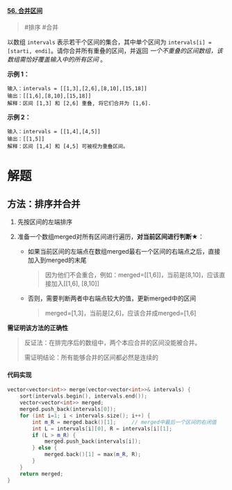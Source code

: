 #### [56. 合并区间](https://leetcode-cn.com/problems/merge-intervals/)

> #排序 #合并

以数组 `intervals` 表示若干个区间的集合，其中单个区间为 `intervals[i] = [starti, endi]`。请你合并所有重叠的区间，并返回 *一个不重叠的区间数组，该数组需恰好覆盖输入中的所有区间* 。

 

**示例 1：**

```
输入：intervals = [[1,3],[2,6],[8,10],[15,18]]
输出：[[1,6],[8,10],[15,18]]
解释：区间 [1,3] 和 [2,6] 重叠, 将它们合并为 [1,6].
```

**示例 2：**

```
输入：intervals = [[1,4],[4,5]]
输出：[[1,5]]
解释：区间 [1,4] 和 [4,5] 可被视为重叠区间。
```

 

# 解题

## 方法：排序并合并

1. 先按区间的左端排序

2. 准备一个数组merged对所有区间进行遍历，**对当前区间进行判断**★：

   - 如果当前区间的左端点在数组merged最右一个区间的右端点之后，直接加入到merged的末尾

     > 因为他们不会重合，例如：merged=[[1,6]]，当前是[8,10]，应该直接加入[[1,6], [8,10]]

   - 否则，需要判断两者中右端点较大的值，更新merged中的区间

     > merged=[1,3]，当前是[2,6]，应该合并成merged=[1,6]

**需证明该方法的正确性**

> 反证法：在排完序后的数组中，两个本应合并的区间没能被合并。
>
> 需证明结论：所有能够合并的区间都必然是连续的

#### 代码实现

```c++
vector<vector<int>> merge(vector<vector<int>>& intervals) {
    sort(intervals.begin(), intervals.end());
    vector<vector<int>> merged;
    merged.push_back(intervals[0]);
    for (int i=1; i < intervals.size(); i++) {
        int m_R = merged.back()[1];     // merged中最后一个区间的右闭值
        int L = intervals[i][0], R = intervals[i][1];
        if (L > m_R) {
            merged.push_back(intervals[i]);
        } else {
            merged.back()[1] = max(m_R, R);
        }
    }
    return merged;
}
```

